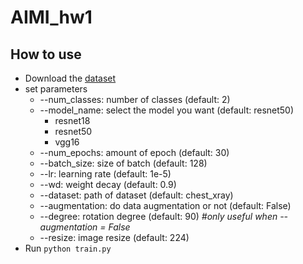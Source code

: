# AIMI_hw1
## How to use
- Download the [dataset](https://drive.google.com/file/d/1x9Pzxwspxg_gV22Wx8sW4NaDDUq0OxDg/view?usp=sharing)
- set parameters
  - --num_classes: number of classes (default: 2)
  - --model_name: select the model you want (default: resnet50)
    - resnet18
    - resnet50
    - vgg16
  - --num_epochs: amount of epoch (default: 30)
  - --batch_size: size of batch (default: 128)
  - --lr: learning rate (default: 1e-5)
  - --wd: weight decay (default: 0.9)
  - --dataset: path of dataset (default: chest_xray)
  - --augmentation: do data augmentation or not (default: False)
  - --degree: rotation degree (default: 90)   *#only useful when --augmentation = False*
  - --resize: image resize (default: 224)
- Run `python train.py`
